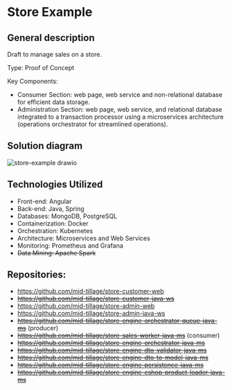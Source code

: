 # Store Example

## General description
Draft to manage sales on a store.

Type: Proof of Concept

Key Components:
- Consumer Section: web page, web service and non-relational database for efficient data storage.
- Administration Section: web page, web service, and relational database integrated to a transaction processor using a microservices architecture (operations orchestrator for streamlined operations).

## Solution diagram
![store-example drawio](https://github.com/mid-tillage/sys-internals/assets/142703856/8c33e6f2-18e2-4241-bc99-e92c1ce0cc2a)


## Technologies Utilized
- Front-end: Angular
- Back-end: Java, Spring
- Databases: MongoDB, PostgreSQL
- Containerization: Docker
- Orchestration: Kubernetes
- Architecture: Microservices and Web Services
- Monitoring: Prometheus and Grafana
- ~~Data Mining: Apache Spark~~

## Repositories:
- https://github.com/mid-tillage/store-customer-web
- ~~https://github.com/mid-tillage/store-customer-java-ws~~
- https://github.com/mid-tillage/store-admin-web
- https://github.com/mid-tillage/store-admin-java-ws
- ~~https://github.com/mid-tillage/store-engine-orchestrator-queue-java-ms~~ (producer)
- ~~https://github.com/mid-tillage/store-sales-worker-java-ms~~ (consumer)
- ~~https://github.com/mid-tillage/store-engine-orchestrator-java-ms~~
- ~~https://github.com/mid-tillage/store-engine-dto-validator-java-ms~~
- ~~https://github.com/mid-tillage/store-engine-dto-to-model-java-ms~~
- ~~https://github.com/mid-tillage/store-engine-persistence-java-ms~~
- ~~https://github.com/mid-tillage/store-engine-eshop-product-loader-java-ms~~
